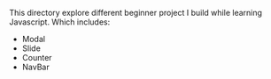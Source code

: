 This directory explore different beginner project I build while learning Javascript.
Which includes:
* Modal
* Slide
* Counter
* NavBar

